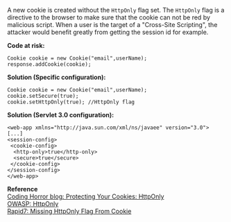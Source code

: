 A new cookie is created without the `HttpOnly` flag set. The `HttpOnly` flag is a directive to the browser to make sure that the cookie can not be red by malicious script. When a user is the target of a "Cross-Site Scripting", the attacker would benefit greatly from getting the session id for example.

**Code at risk:**

```
Cookie cookie = new Cookie("email",userName);
response.addCookie(cookie);
```

**Solution (Specific configuration):**

```
Cookie cookie = new Cookie("email",userName);
cookie.setSecure(true);
cookie.setHttpOnly(true); //HttpOnly flag
```

**Solution (Servlet 3.0 configuration):**

```
<web-app xmlns="http://java.sun.com/xml/ns/javaee" version="3.0">
[...]
<session-config>
 <cookie-config>
  <http-only>true</http-only>
  <secure>true</secure>
 </cookie-config>
</session-config>
</web-app>
```
  

**Reference**  
[Coding Horror blog: Protecting Your Cookies: HttpOnly](http://blog.codinghorror.com/protecting-your-cookies-httponly/)  
[OWASP: HttpOnly](https://www.owasp.org/index.php/HttpOnly)  
[Rapid7: Missing HttpOnly Flag From Cookie](https://www.rapid7.com/db/vulnerabilities/http-cookie-http-only-flag)

